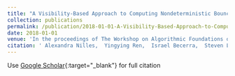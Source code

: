 ```yaml
---
title: "A Visibility-Based Approach to Computing Nondeterministic Bouncing Strategies"
collection: publications
permalink: /publication/2018-01-01-A-Visibility-Based-Approach-to-Computing-Nondeterministic-Bouncing-Strategies
date: 2018-01-01
venue: 'In the proceedings of The Workshop on Algorithmic Foundations of Robotics'
citation: ' Alexandra Nilles,  Yingying Ren,  Israel Becerra,  Steven LaValle, &quot;A Visibility-Based Approach to Computing Nondeterministic Bouncing Strategies.&quot; In the proceedings of The Workshop on Algorithmic Foundations of Robotics, 2018.'
---
```

Use [Google Scholar](https://scholar.google.com/scholar?q=A+Visibility+Based+Approach+to+Computing+Nondeterministic+Bouncing+Strategies){:target="_blank"} for full citation